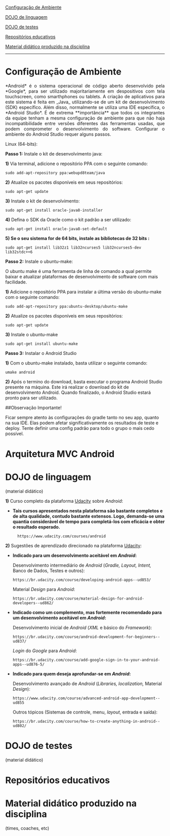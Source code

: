 [Configuração de Ambiente](#configuração-de-ambiente)

[DOJO de linguagem](#dojo-de-linguagem)

[DOJO de testes ](#dojo-de-testes)

[Repositórios educativos](#repositórios-educativos)

[Material didático produzido na disciplina ](#material-didático-produzido-na-disciplina)

-----
# Configuração de Ambiente
<p align = "justify">*Android* é o sistema operacional de código aberto desenvolvido pela *Google*, para ser utilizado majoritariamente em despositivos com tela touchscreen, como
smarthphones ou tablets. A criação de aplicativos para este sistema é feita em _Java_ utilizando-se de um kit de desenvolvimento (SDK)
 específico. Além disso, normalmente se utiliza uma IDE específica, o *Android Studio*. É de extrema **importância** que todos os integrantes da equipe tenham a mesma configuração de ambiente para que não haja incompatibilidade entre versões diferentes das ferramentas usadas, que podem comprometer o desenvolvimento do software.
Configurar o ambiente do Android Studio requer alguns passos.

Linux (64-bits):

**Passo 1:** Instale o kit de desenvolvimento java:

**1)** Via terminal, adicione o repositório PPA com o seguinte comando:

    sudo add-apt-repository ppa:webupd8team/java

**2)** Atualize os pacotes disponíveis em seus repositórios:

    sudo apt-get update

**3)** Instale o kit de desenvolvimento:

    sudo apt-get install oracle-java8-installer

**4)** Defina o SDK da Oracle como o kit padrão a ser utilizado:

    sudo apt-get install oracle-java8-set-default

**5) Se o seu sistema for de 64 bits, instale as bibliotecas de 32 bits :**

    sudo apt-get install lib32z1 lib32ncurses5 lib32ncurses5-dev lib32stdc++6


**Passo 2:** Instale o ubuntu-make:

O ubuntu make é uma ferramenta de linha de comando a qual permite baixar e atualizar plataformas de desenvolvimento de software com mais facilidade.

**1)** Adicione o repositório PPA para instalar a última versão do ubuntu-make com o seguinte comando:

    sudo add-apt-repository ppa:ubuntu-desktop/ubuntu-make

**2)** Atualize os pacotes disponíveis em seus repositórios:

    sudo apt-get update

**3)** Instale o ubuntu-make

    sudo apt-get install ubuntu-make

**Passo 3:** Instalar o Android Studio

**1)** Com o ubuntu-make instalado, basta utilizar o seguinte comando:

    umake android

**2)** Após o termino do download, basta executar o programa Android Studio presente na máquina. Este irá realizar o download do kit de desenvolvimento
Android. Quando finalizado, o Android Studio estará pronto para ser utilizado.

##Observação Importante!

Ficar sempre atento às configurações do gradle tanto no seu app, quanto na sua IDE. Elas podem afetar significativamente os resultados de teste e deploy. Tente definir uma config padrão para todo o grupo o mais cedo possível.

# Arquitetura MVC Android 

# DOJO de linguagem 
(material didático)

**1)** Curso completo da plataforma [Udacity](https://www.udacity.com) sobre _Android_:

* **Tais cursos apresentados nesta plataforma são bastante completos e de alta qualidade, contudo bastante extensos. Logo, demanda-se uma quantia considerável de tempo para completá-los com eficácia e obter o resultado esperado.**

        https://www.udacity.com/courses/android

**2)** Sugestões de aprendizado direcionado na plataforma [Udacity](https://www.udacity.com):

* **Indicado para um desenvolvimento aceitável em _Android_:**
 
  Desenvolvimento intermediário de _Android_ (_Gradle, Layout, Intent,_ Banco de Dados, Testes e outros):

      https://br.udacity.com/course/developing-android-apps--ud853/

  Material _Design_ para _Android_:
    
      https://br.udacity.com/course/material-design-for-android-developers--ud862/

* **Indicado como um complemento, mas fortemente recomendado para um desenvolvimento aceitável em _Android_:**
 
  Desenvolvimento inicial de _Android_ (_XML_ e básico do _Framework_):

      https://br.udacity.com/course/android-development-for-beginners--ud837/

  _Login_ do _Google_ para _Android_:
    
      https://br.udacity.com/course/add-google-sign-in-to-your-android-apps--ud876-5/

* **Indicado para quem deseja aprofundar-se em _Android_:**
 
  Desenvolvimento avançado de _Android_ (_Libraries, localization,_ Material _Design_):

      https://www.udacity.com/course/advanced-android-app-development--ud855

  Outros tópicos (Sistemas de controle, menu, _layout_, entrada e saída):
    
      https://br.udacity.com/course/how-to-create-anything-in-android--ud802/

# DOJO de testes 
(material didático)

# Repositórios educativos


# Material didático produzido na disciplina 
(times, coaches, etc)